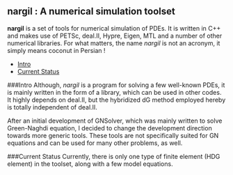 ## nargil : A numerical simulation toolset

**nargil** is a set of tools for numerical simulation of PDEs. It is written
in C++ and makes use of PETSc, deal.II, Hypre, Eigen, MTL and a number of other
numerical libraries. For what matters, the name *nargil* is not an acronym,
it simply means coconut in Persian !

- [Intro](###Intro)
- [Current Status](###current-status)

###Intro
Although, *nargil* is a program for solving a few well-known PDEs, it is
mainly written in the form of a library, which can be used in other codes.
It highly depends on deal.II, but the hybridized dG method employed hereby
is totally independent of deal.II.

After an initial development of GNSolver, which was mainly written to solve
Green-Naghdi equation, I decided to change the development direction towards
more generic tools. These tools are not specifically suited for GN equations
and can be used for many other problems, as well.

###Current Status
Currently, there is only one type of finite element (HDG element) in the
toolset, along with a few model equations. 
